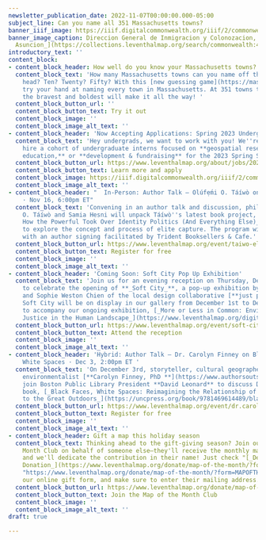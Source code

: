 ```yaml
---
newsletter_publication_date: 2022-11-07T00:00:00.000-05:00
subject_line: Can you name all 351 Massachusetts towns?
banner_iiif_image: https://iiif.digitalcommonwealth.org/iiif/2/commonwealth:4m90fm122/4232,962,2263,878/1200,/0/default.jpg
banner_image_caption: Direccion General de Inmigracion y Colonozacion, [_Plano de
  Asuncion_](https://collections.leventhalmap.org/search/commonwealth:4m90fm11s) \[1900-1906\]
introductory_text: ''
content_block:
- content_block_header: How well do you know your Massachusetts towns?
  content_block_text: 'How many Massachusetts towns can you name off the top of your
    head? Ten? Twenty? Fifty? With this [new guessing game](https://mass-towns-challenge.glitch.me/),
    try your hand at naming every town in Massachusetts. At 351 towns total, only
    the bravest and boldest will make it all the way! '
  content_block_button_url: ''
  content_block_button_text: Try it out
  content_block_image: ''
  content_block_image_alt_text: ''
- content_block_header: 'Now Accepting Applications: Spring 2023 Undergraduate Internships  '
  content_block_text: 'Hey undergrads, we want to work with you! We''re looking to
    hire a cohort of undergraduate interns focused on **geospatial research, K-12
    education,** or **development & fundraising** for the 2023 Spring Semester. '
  content_block_button_url: https://www.leventhalmap.org/about/jobs/2023-spring-internships/
  content_block_button_text: Learn more and apply
  content_block_image: https://iiif.digitalcommonwealth.org/iiif/2/commonwealth:4m90f236b/858,1058,2639,2147/1200,/0/default.jpg
  content_block_image_alt_text: ''
- content_block_header: "  In-Person: Author Talk — Olúfẹ́mi O. Táíwò on Elite Capture
    · Nov 16, 6:00pm ET"
  content_block_text: 'Convening in an author talk and discussion, philosophers Olúfẹ́mi
    O. Táíwò and Samia Hesni will unpack Táíwò''s latest book project, [_Elite Capture:
    How the Powerful Took Over Identity Politics (And Everything Else)_](https://www.haymarketbooks.org/books/1867-elite-capture)_,_
    to explore the concept and process of elite capture. The program will conclude
    with an author signing facilitated by Trident Booksellers & Cafe.'
  content_block_button_url: https://www.leventhalmap.org/event/taiwo-elite-capture/
  content_block_button_text: Register for free
  content_block_image: ''
  content_block_image_alt_text: ''
- content_block_header: 'Coming Soon: Soft City Pop Up Exhibition'
  content_block_text: 'Join us for an evening reception on Thursday, December 1st
    to celebrate the opening of **_Soft City_**, a pop-up exhibition by Amanda Ugorji
    and Sophie Weston Chien of the local design collaborative [**just practice**](https://justpractice.work/).
    Soft City will be on display in our gallery from December 1st to December 28th
    to accompany our ongoing exhibition, [_More or Less in Common: Environment and
    Justice in the Human Landscape_](https://www.leventhalmap.org/digital-exhibitions/more-or-less-in-common/).'
  content_block_button_url: https://www.leventhalmap.org/event/soft-city-opening/
  content_block_button_text: Attend the reception
  content_block_image: ''
  content_block_image_alt_text: ''
- content_block_header: 'Hybrid: Author Talk — Dr. Carolyn Finney on Black Faces,
    White Spaces · Dec 3, 2:00pm ET '
  content_block_text: 'On December 3rd, storyteller, cultural geographer, and accidental
    environmentalist [**Carolyn Finney, PhD **](https://www.authorsoutside.com/carolyn-finney/)will
    join Boston Public Library President **David Leonard** to discuss Dr. Finney’s
    book, [_Black Faces, White Spaces: Reimagining the Relationship of African Americans
    to the Great Outdoors_](https://uncpress.org/book/9781469614489/black-faces-white-spaces/).'
  content_block_button_url: https://www.leventhalmap.org/event/dr.carolyn-finney-black-faces-white-spaces-reimagining-the-relationship-of-african-americans-to-the-great-outdoors/
  content_block_button_text: Register for free
  content_block_image: ''
  content_block_image_alt_text: ''
- content_block_header: Gift a map this holiday season
  content_block_text: Thinking ahead to the gift-giving season? Join our Map of the
    Month Club on behalf of someone else—they'll receive the monthly map postcards,
    and we'll dedicate the contribution in their name! Just check "[_Dedicate this
    Donation_](https://www.leventhalmap.org/donate/map-of-the-month/?form=MAPOFTHEMONTH
    "https://www.leventhalmap.org/donate/map-of-the-month/?form=MAPOFTHEMONTH")" in
    our online gift form, and make sure to enter their mailing address.
  content_block_button_url: https://www.leventhalmap.org/donate/map-of-the-month/
  content_block_button_text: Join the Map of the Month Club
  content_block_image: ''
  content_block_image_alt_text: ''
draft: true

---
```


